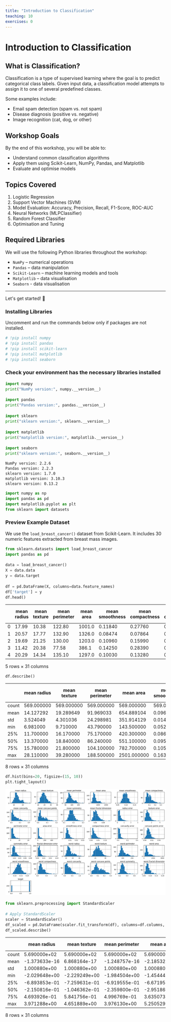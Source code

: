 ```yaml
---
title: "Introduction to Classification"
teaching: 10
exercises: 0
---
```


# Introduction to Classification

## What is Classification?

Classification is a type of supervised learning where the goal is to predict categorical class labels. Given input data, a classification model attempts to assign it to one of several predefined classes.

Some examples include:
- Email spam detection (spam vs. not spam)
- Disease diagnosis (positive vs. negative)
- Image recognition (cat, dog, or other)

## Workshop Goals

By the end of this workshop, you will be able to:
- Understand common classification algorithms
- Apply them using Scikit-Learn, NumPy, Pandas, and Matplotlib
- Evaluate and optimise models

## Topics Covered

1. Logistic Regression
2. Support Vector Machines (SVM)
3. Model Evaluation: Accuracy, Precision, Recall, F1-Score, ROC-AUC
4. Neural Networks (MLPClassifier)
5. Random Forest Classifier 
6. Optimisation and Tuning

## Required Libraries

We will use the following Python libraries throughout the workshop:
- `NumPy` – numerical operations
- `Pandas` – data manipulation
- `Scikit-Learn` – machine learning models and tools
- `Matplotlib` – data visualisation
- `Seaborn` - data visualisation

---

Let's get started! 🚀

### Installing Libraries

Uncomment and run the commands below only if packages are not installed. 

```python
# !pip install numpy
# !pip install pandas
# !pip install scikit-learn
# !pip install matplotlib
# !pip install seaborn

```

### Check your environment has the necessary libraries installed

```python
import numpy
print("NumPy version:", numpy.__version__)

import pandas
print("Pandas version:", pandas.__version__)

import sklearn
print("sklearn version:", sklearn.__version__)

import matplotlib
print("matplotlib version:", matplotlib.__version__)

import seaborn
print("sklearn version:", seaborn.__version__)
```

    NumPy version: 2.2.6
    Pandas version: 2.2.3
    sklearn version: 1.7.0
    matplotlib version: 3.10.3
    sklearn version: 0.13.2

```python
import numpy as np
import pandas as pd
import matplotlib.pyplot as plt
from sklearn import datasets

```

### Preview Example Dataset
We use the `load_breast_cancer()` dataset from Scikit-Learn. It includes 30 numeric features extracted from breast mass images.

```python
from sklearn.datasets import load_breast_cancer
import pandas as pd

data = load_breast_cancer()
X = data.data
y = data.target

df = pd.DataFrame(X, columns=data.feature_names)
df['target'] = y
df.head()
```

|   | mean radius | mean texture | mean perimeter | mean area | mean smoothness | mean compactness | mean concavity | mean concave points | mean symmetry | mean fractal dimension | ... | worst texture | worst perimeter | worst area | worst smoothness | worst compactness | worst concavity | worst concave points | worst symmetry | worst fractal dimension | target |
|---|-------------|--------------|----------------|-----------|-----------------|------------------|----------------|---------------------|---------------|------------------------|-----|---------------|-----------------|------------|------------------|-------------------|-----------------|----------------------|----------------|-------------------------|--------|
| 0 | 17.99       | 10.38        | 122.80         | 1001.0    | 0.11840         | 0.27760          | 0.3001         | 0.14710             | 0.2419        | 0.07871                | ... | 17.33         | 184.60          | 2019.0     | 0.1622           | 0.6656            | 0.7119          | 0.2654               | 0.4601         | 0.11890                 | 0      |
| 1 | 20.57       | 17.77        | 132.90         | 1326.0    | 0.08474         | 0.07864          | 0.0869         | 0.07017             | 0.1812        | 0.05667                | ... | 23.41         | 158.80          | 1956.0     | 0.1238           | 0.1866            | 0.2416          | 0.1860               | 0.2750         | 0.08902                 | 0      |
| 2 | 19.69       | 21.25        | 130.00         | 1203.0    | 0.10960         | 0.15990          | 0.1974         | 0.12790             | 0.2069        | 0.05999                | ... | 25.53         | 152.50          | 1709.0     | 0.1444           | 0.4245            | 0.4504          | 0.2430               | 0.3613         | 0.08758                 | 0      |
| 3 | 11.42       | 20.38        | 77.58          | 386.1     | 0.14250         | 0.28390          | 0.2414         | 0.10520             | 0.2597        | 0.09744                | ... | 26.50         | 98.87           | 567.7      | 0.2098           | 0.8663            | 0.6869          | 0.2575               | 0.6638         | 0.17300                 | 0      |
| 4 | 20.29       | 14.34        | 135.10         | 1297.0    | 0.10030         | 0.13280          | 0.1980         | 0.10430             | 0.1809        | 0.05883                | ... | 16.67         | 152.20          | 1575.0     | 0.1374           | 0.2050            | 0.4000          | 0.1625               | 0.2364         | 0.07678                 | 0      |

5 rows × 31 columns

```python
df.describe()
```

|       | mean radius | mean texture | mean perimeter | mean area   | mean smoothness | mean compactness | mean concavity | mean concave points | mean symmetry | mean fractal dimension | ... | worst texture | worst perimeter | worst area  | worst smoothness | worst compactness | worst concavity | worst concave points | worst symmetry | worst fractal dimension | target     |
|-------|-------------|--------------|----------------|-------------|-----------------|------------------|----------------|---------------------|---------------|------------------------|-----|---------------|-----------------|-------------|------------------|-------------------|-----------------|----------------------|----------------|-------------------------|------------|
| count | 569.000000  | 569.000000   | 569.000000     | 569.000000  | 569.000000      | 569.000000       | 569.000000     | 569.000000          | 569.000000    | 569.000000             | ... | 569.000000    | 569.000000      | 569.000000  | 569.000000       | 569.000000        | 569.000000      | 569.000000           | 569.000000     | 569.000000              | 569.000000 |
| mean  | 14.127292   | 19.289649    | 91.969033      | 654.889104  | 0.096360        | 0.104341         | 0.088799       | 0.048919            | 0.181162      | 0.062798               | ... | 25.677223     | 107.261213      | 880.583128  | 0.132369         | 0.254265          | 0.272188        | 0.114606             | 0.290076       | 0.083946                | 0.627417   |
| std   | 3.524049    | 4.301036     | 24.298981      | 351.914129  | 0.014064        | 0.052813         | 0.079720       | 0.038803            | 0.027414      | 0.007060               | ... | 6.146258      | 33.602542       | 569.356993  | 0.022832         | 0.157336          | 0.208624        | 0.065732             | 0.061867       | 0.018061                | 0.483918   |
| min   | 6.981000    | 9.710000     | 43.790000      | 143.500000  | 0.052630        | 0.019380         | 0.000000       | 0.000000            | 0.106000      | 0.049960               | ... | 12.020000     | 50.410000       | 185.200000  | 0.071170         | 0.027290          | 0.000000        | 0.000000             | 0.156500       | 0.055040                | 0.000000   |
| 25%   | 11.700000   | 16.170000    | 75.170000      | 420.300000  | 0.086370        | 0.064920         | 0.029560       | 0.020310            | 0.161900      | 0.057700               | ... | 21.080000     | 84.110000       | 515.300000  | 0.116600         | 0.147200          | 0.114500        | 0.064930             | 0.250400       | 0.071460                | 0.000000   |
| 50%   | 13.370000   | 18.840000    | 86.240000      | 551.100000  | 0.095870        | 0.092630         | 0.061540       | 0.033500            | 0.179200      | 0.061540               | ... | 25.410000     | 97.660000       | 686.500000  | 0.131300         | 0.211900          | 0.226700        | 0.099930             | 0.282200       | 0.080040                | 1.000000   |
| 75%   | 15.780000   | 21.800000    | 104.100000     | 782.700000  | 0.105300        | 0.130400         | 0.130700       | 0.074000            | 0.195700      | 0.066120               | ... | 29.720000     | 125.400000      | 1084.000000 | 0.146000         | 0.339100          | 0.382900        | 0.161400             | 0.317900       | 0.092080                | 1.000000   |
| max   | 28.110000   | 39.280000    | 188.500000     | 2501.000000 | 0.163400        | 0.345400         | 0.426800       | 0.201200            | 0.304000      | 0.097440               | ... | 49.540000     | 251.200000      | 4254.000000 | 0.222600         | 1.058000          | 1.252000        | 0.291000             | 0.663800       | 0.207500                | 1.000000   |

8 rows × 31 columns

```python
df.hist(bins=20, figsize=(15, 10))
plt.tight_layout()
```

![png](01_introduction/output_10_0.png)

```python
from sklearn.preprocessing import StandardScaler

# Apply StandardScaler
scaler = StandardScaler()
df_scaled = pd.DataFrame(scaler.fit_transform(df), columns=df.columns, index=df.index)
df_scaled.describe()

```

|       | mean radius   | mean texture  | mean perimeter | mean area     | mean smoothness | mean compactness | mean concavity | mean concave points | mean symmetry | mean fractal dimension | ... | worst texture | worst perimeter | worst area | worst smoothness | worst compactness | worst concavity | worst concave points | worst symmetry | worst fractal dimension | target        |
|-------|---------------|---------------|----------------|---------------|-----------------|------------------|----------------|---------------------|---------------|------------------------|-----|---------------|-----------------|------------|------------------|-------------------|-----------------|----------------------|----------------|-------------------------|---------------|
| count | 5.690000e+02  | 5.690000e+02  | 5.690000e+02   | 5.690000e+02  | 5.690000e+02    | 5.690000e+02     | 5.690000e+02   | 5.690000e+02        | 5.690000e+02  | 5.690000e+02           | ... | 5.690000e+02  | 5.690000e+02    | 569.000000 | 5.690000e+02     | 5.690000e+02      | 5.690000e+02    | 5.690000e+02         | 5.690000e+02   | 5.690000e+02            | 5.690000e+02  |
| mean  | -1.373633e-16 | 6.868164e-17  | -1.248757e-16  | -2.185325e-16 | -8.366672e-16   | 1.873136e-16     | 4.995028e-17   | -4.995028e-17       | 1.748260e-16  | 4.745277e-16           | ... | 1.248757e-17  | -3.746271e-16   | 0.000000   | -2.372638e-16    | -3.371644e-16     | 7.492542e-17    | 2.247763e-16         | 2.622390e-16   | -5.744282e-16           | -4.995028e-17 |
| std   | 1.000880e+00  | 1.000880e+00  | 1.000880e+00   | 1.000880e+00  | 1.000880e+00    | 1.000880e+00     | 1.000880e+00   | 1.000880e+00        | 1.000880e+00  | 1.000880e+00           | ... | 1.000880e+00  | 1.000880e+00    | 1.000880   | 1.000880e+00     | 1.000880e+00      | 1.000880e+00    | 1.000880e+00         | 1.000880e+00   | 1.000880e+00            | 1.000880e+00  |
| min   | -2.029648e+00 | -2.229249e+00 | -1.984504e+00  | -1.454443e+00 | -3.112085e+00   | -1.610136e+00    | -1.114873e+00  | -1.261820e+00       | -2.744117e+00 | -1.819865e+00          | ... | -2.223994e+00 | -1.693361e+00   | -1.222423  | -2.682695e+00    | -1.443878e+00     | -1.305831e+00   | -1.745063e+00        | -2.160960e+00  | -1.601839e+00           | -1.297676e+00 |
| 25%   | -6.893853e-01 | -7.259631e-01 | -6.919555e-01  | -6.671955e-01 | -7.109628e-01   | -7.470860e-01    | -7.437479e-01  | -7.379438e-01       | -7.032397e-01 | -7.226392e-01          | ... | -7.486293e-01 | -6.895783e-01   | -0.642136  | -6.912304e-01    | -6.810833e-01     | -7.565142e-01   | -7.563999e-01        | -6.418637e-01  | -6.919118e-01           | -1.297676e+00 |
| 50%   | -2.150816e-01 | -1.046362e-01 | -2.359800e-01  | -2.951869e-01 | -3.489108e-02   | -2.219405e-01    | -3.422399e-01  | -3.977212e-01       | -7.162650e-02 | -1.782793e-01          | ... | -4.351564e-02 | -2.859802e-01   | -0.341181  | -4.684277e-02    | -2.695009e-01     | -2.182321e-01   | -2.234689e-01        | -1.274095e-01  | -2.164441e-01           | 7.706085e-01  |
| 75%   | 4.693926e-01  | 5.841756e-01  | 4.996769e-01   | 3.635073e-01  | 6.361990e-01    | 4.938569e-01     | 5.260619e-01   | 6.469351e-01        | 5.307792e-01  | 4.709834e-01           | ... | 6.583411e-01  | 5.402790e-01    | 0.357589   | 5.975448e-01     | 5.396688e-01      | 5.311411e-01    | 7.125100e-01         | 4.501382e-01   | 4.507624e-01            | 7.706085e-01  |
| max   | 3.971288e+00  | 4.651889e+00  | 3.976130e+00   | 5.250529e+00  | 4.770911e+00    | 4.568425e+00     | 4.243589e+00   | 3.927930e+00        | 4.484751e+00  | 4.910919e+00           | ... | 3.885905e+00  | 4.287337e+00    | 5.930172   | 3.955374e+00     | 5.112877e+00      | 4.700669e+00    | 2.685877e+00         | 6.046041e+00   | 6.846856e+00            | 7.706085e-01  |

8 rows × 31 columns


